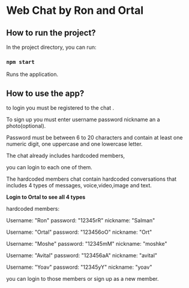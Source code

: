 # Web Chat by Ron and Ortal

## How to run the project?
In the project directory, you can run:
### `npm start`
Runs the application.

## How to use the app?
to login you must be registered to the chat .

To sign up you must enter username password nickname an a photo(optional).

Password must be between 6 to 20 characters and contain at least one numeric digit, one uppercase and one lowercase letter.

The chat already includes hardcoded members,

you can login to each one of them.

The hardcoded members chat contain hardcoded conversations that includes 4 types of messages,
voice,video,image and text.

**Login to Ortal to see all 4 types**

hardcoded members:

 Username: "Ron"
 password: "12345rR"
 nickname: "Salman"

 Username: "Ortal"
 password: "123456oO"
 nickname: "Ort"

    
 Username: "Moshe"
 password: "12345mM"
 nickname: "moshke"
  
 Username: "Avital"
 password: "123456aA"
 nickname: "avital"

 Username: "Yoav"
 password: "12345yY"
 nickname: "yoav"
    
you can login to those members or sign up as a new member.


